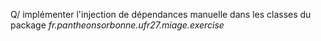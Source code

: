 Q/ implémenter l'injection de dépendances manuelle dans les classes du package *fr.pantheonsorbonne.ufr27.miage.exercise*